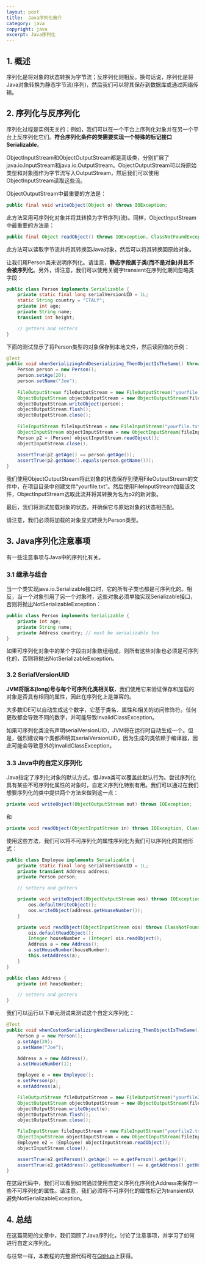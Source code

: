 ```yaml
---
layout: post
title:  Java序列化简介
category: java
copyright: java
excerpt: Java序列化
---
```


## 1. 概述

序列化是将对象的状态转换为字节流；反序列化则相反。换句话说，序列化是将Java对象转换为静态字节流(序列)，然后我们可以将其保存到数据库或通过网络传输。

## 2. 序列化与反序列化

序列化过程是实例无关的；例如，我们可以在一个平台上序列化对象并在另一个平台上反序列化它们。**符合序列化条件的类需要实现一个特殊的标记接口Serializable**。 

ObjectInputStream和ObjectOutputStream都是高级类，分别扩展了java.io.InputStream和java.io.OutputStream。ObjectOutputStream可以将原始类型和对象图作为字节流写入OutputStream，然后我们可以使用ObjectInputStream读取这些流。

ObjectOutputStream中最重要的方法是：

```java
public final void writeObject(Object o) throws IOException;
```

此方法采用可序列化对象并将其转换为字节序列(流)。同样，ObjectInputStream中最重要的方法是：

```java
public final Object readObject() throws IOException, ClassNotFoundException;
```

此方法可以读取字节流并将其转换回Java对象，然后可以将其转换回原始对象。

让我们用Person类来说明序列化。请注意，**静态字段属于类(而不是对象)并且不会被序列化**。另外，请注意，我们可以使用关键字transient在序列化期间忽略类字段：

```java
public class Person implements Serializable {
    private static final long serialVersionUID = 1L;
    static String country = "ITALY";
    private int age;
    private String name;
    transient int height;

    // getters and setters
}
```

下面的测试显示了将Person类型的对象保存到本地文件，然后读回值的示例：

```java
@Test 
public void whenSerializingAndDeserializing_ThenObjectIsTheSame() throws IOException, ClassNotFoundException { 
    Person person = new Person();
    person.setAge(20);
    person.setName("Joe");
    
    FileOutputStream fileOutputStream = new FileOutputStream("yourfile.txt");
    ObjectOutputStream objectOutputStream = new ObjectOutputStream(fileOutputStream);
    objectOutputStream.writeObject(person);
    objectOutputStream.flush();
    objectOutputStream.close();
    
    FileInputStream fileInputStream = new FileInputStream("yourfile.txt");
    ObjectInputStream objectInputStream = new ObjectInputStream(fileInputStream);
    Person p2 = (Person) objectInputStream.readObject();
    objectInputStream.close(); 
 
    assertTrue(p2.getAge() == person.getAge());
    assertTrue(p2.getName().equals(person.getName()));
}
```

我们使用ObjectOutputStream将此对象的状态保存到使用FileOutputStream的文件中，在项目目录中创建文件“yourfile.txt”。然后使用FileInputStream加载该文件，ObjectInputStream选取此流并将其转换为名为p2的新对象。

最后，我们将测试加载对象的状态，并确保它与原始对象的状态相匹配。

请注意，我们必须将加载的对象显式转换为Person类型。

## 3. Java序列化注意事项

有一些注意事项与Java中的序列化有关。

### 3.1 继承与组合

当一个类实现java.io.Serializable接口时，它的所有子类也都是可序列化的。相反，当一个对象引用了另一个对象时，这些对象必须单独实现Serializable接口，否则将抛出NotSerializableException：

```java
public class Person implements Serializable {
    private int age;
    private String name;
    private Address country; // must be serializable too
}
```

如果可序列化对象中的某个字段由对象数组组成，则所有这些对象也必须是可序列化的，否则将抛出NotSerializableException。

### 3.2 SerialVersionUID

**JVM将版本(long)号与每个可序列化类相关联**，我们使用它来验证保存和加载的对象是否具有相同的属性，因此在序列化上是兼容的。

大多数IDE可以自动生成这个数字，它基于类名、属性和相关的访问修饰符。任何更改都会导致不同的数字，并可能导致InvalidClassException。

如果可序列化类没有声明serialVersionUID，JVM将在运行时自动生成一个。但是，强烈建议每个类都声明其serialVersionUID，因为生成的类依赖于编译器，因此可能会导致意外的InvalidClassException。

### 3.3 Java中的自定义序列化

Java指定了序列化对象的默认方式，但Java类可以覆盖此默认行为。尝试序列化具有某些不可序列化属性的对象时，自定义序列化特别有用。我们可以通过在我们想要序列化的类中提供两个方法来做到这一点：

```java
private void writeObject(ObjectOutputStream out) throws IOException;
```

和

```java
private void readObject(ObjectInputStream in) throws IOException, ClassNotFoundException;
```

使用这些方法，我们可以将不可序列化的属性序列化为我们可以序列化的其他形式：

```java
public class Employee implements Serializable {
    private static final long serialVersionUID = 1L;
    private transient Address address;
    private Person person;

    // setters and getters

    private void writeObject(ObjectOutputStream oos) throws IOException {
        oos.defaultWriteObject();
        oos.writeObject(address.getHouseNumber());
    }

    private void readObject(ObjectInputStream ois) throws ClassNotFoundException, IOException {
        ois.defaultReadObject();
        Integer houseNumber = (Integer) ois.readObject();
        Address a = new Address();
        a.setHouseNumber(houseNumber);
        this.setAddress(a);
    }
}
```

```java
public class Address {
    private int houseNumber;

    // setters and getters
}
```

我们可以运行以下单元测试来测试这个自定义序列化：

```java
@Test
public void whenCustomSerializingAndDeserializing_ThenObjectIsTheSame() throws IOException, ClassNotFoundException {
    Person p = new Person();
    p.setAge(20);
    p.setName("Joe");

    Address a = new Address();
    a.setHouseNumber(1);

    Employee e = new Employee();
    e.setPerson(p);
    e.setAddress(a);

    FileOutputStream fileOutputStream = new FileOutputStream("yourfile2.txt");
    ObjectOutputStream objectOutputStream = new ObjectOutputStream(fileOutputStream);
    objectOutputStream.writeObject(e);
    objectOutputStream.flush();
    objectOutputStream.close();

    FileInputStream fileInputStream = new FileInputStream("yourfile2.txt");
    ObjectInputStream objectInputStream = new ObjectInputStream(fileInputStream);
    Employee e2 = (Employee) objectInputStream.readObject();
    objectInputStream.close();

    assertTrue(e2.getPerson().getAge() == e.getPerson().getAge());
    assertTrue(e2.getAddress().getHouseNumber() == e.getAddress().getHouseNumber());
}
```

在这段代码中，我们可以看到如何通过使用自定义序列化序列化Address来保存一些不可序列化的属性。请注意，我们必须将不可序列化的属性标记为transient以避免NotSerializableException。

## 4. 总结

在这篇简短的文章中，我们回顾了Java序列化，讨论了注意事项，并学习了如何进行自定义序列化。

与往常一样，本教程的完整源代码可在[GitHub](https://github.com/tuyucheng7/taketoday-tutorial4j/tree/master/java-core-modules/java-serialization)上获得。